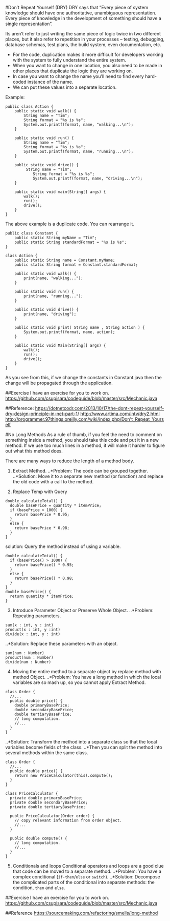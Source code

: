 #Don’t Repeat Yourself (DRY)
DRY says that “Every piece of system knowledge should have one authoritative, unambiguous representation. Every piece of knowledge in the development of something should have a single representation”. 

Its aren’t refer to just writing the same piece of logic twice in two different places, but it also refer to repetition in your processes – testing, debugging, database schemas, test plans, the build system, even documentation, etc. 

- For the code, duplication makes it more difficult for developers working with the system to fully understand the entire system.
- When you want to change in one location, you also need to be made in other places that duplicate the logic they are working on.
- In case you want to change the name you’ll need to find every hard-coded instance of the name.
- We can put these values into a separate location.

Example:
```
public class Action {
	public static void walk() {
		String name = "Tim";
		String format = "%s is %s";
		System.out.printf(format, name, "walking...\n");
	}

	public static void run() {
		String name = "Tim";
		String format = "%s is %s";
		System.out.printf(format, name, "running...\n");
	}

	public static void drive() {
		 String name = "Tim";
	        String format = "%s is %s";
	        System.out.printf(format, name, "driving...\n");
	}
	
	public static void main(String[] args) {
		walk();
		run();
		drive();
	}
}
```
The above example is a duplicate code. You can rearrange it.

```
public class Constant {
	public static String myName = "Tim";
	public static String standardFormat = "%s is %s";
}

class Action {
	public static String name = Constant.myName;
	public static String format = Constant.standardFormat;

	public static void walk() {
		print(name, "walking...");
	}

	public static void run() {
		print(name, "running...");
	}

	public static void drive() {
		print(name, "driving");
	}

	public static void print( String name , String action ) {
		System.out.printf(format, name, action);
	}

	public static void Main(String[] args) {
		walk();
		run();
		drive();
	}
}
``` 
As you see from this, if we change the constants in Constant.java then the change will be propagated through the application. 

##Exercise
I have an exercise for you to work on. https://github.com/csupisara/codeguide/blob/master/src/Mechanic.java

##Reference:
https://dotnetcodr.com/2013/10/17/the-dont-repeat-yourself-dry-design-principle-in-net-part-1/
http://www.artima.com/intv/dry2.html
http://programmer.97things.oreilly.com/wiki/index.php/Don't_Repeat_Yourself

#No Long Methods
As a rule of thumb, if you feel the need to comment on something inside a method, you should take this code and put it in a new method. 
If we use too much lines in a method, it will make it harder to figure out what this method does.

There are many ways to reduce the length of a method body.
1. Extract Method.
..*Problem: The code can be grouped together.
..*Solution: Move it to a separate new method (or function) and replace the old code with a call to the method.

2. Replace Temp with Query 
```
double calculateTotal() {
  double basePrice = quantity * itemPrice;
  if (basePrice > 1000) {
    return basePrice * 0.95;
  }
  else {
    return basePrice * 0.98;
  }
}
```
solution: Query the method instead of using a variable.
```
double calculateTotal() {
  if (basePrice() > 1000) {
    return basePrice() * 0.95;
  }
  else {
    return basePrice() * 0.98;
  }
}
double basePrice() {
  return quantity * itemPrice;
}
```

3. Introduce Parameter Object or Preserve Whole Object.
..*Problem: Repeating parameters.
```
sum(x : int, y : int)
product(x : int, y :int)
divide(x : int, y : int)
```
..*Solution: Replace these parameters with an object.
```
sum(num : Number)
product(num : Number)
divide(num : Number)
```

4. Moving the entire method to a separate object by replace method with method Object.
..*Problem: You have a long method in which the local variables are so mash up, so you cannot apply Extract Method.
```
class Order {
  //...
  public double price() {
    double primaryBasePrice;
    double secondaryBasePrice;
    double tertiaryBasePrice;
    // long computation.
    //...
  }
}
```
..*Solution: Transform the method into a separate class so that the local variables become fields of the class.
..*Then you can split the method into several methods within the same class.
```
class Order {
  //...
  public double price() {
    return new PriceCalculator(this).compute();
  }
}

class PriceCalculator {
  private double primaryBasePrice;
  private double secondaryBasePrice;
  private double tertiaryBasePrice;
  
  public PriceCalculator(Order order) {
    // copy relevant information from order object.
    //...
  }
  
  public double compute() {
    // long computation.
    //...
  }
}
```

5. Conditionals and loops Conditional operators and loops are a good clue that code can be moved to a separate method. 
..*Problem: You have a complex conditional (`if-then`/`else` or `switch`).
..*Solution: Decompose the complicated parts of the conditional into separate methods: the condition, `then` and `else`.

##Exercise
I have an exercise for you to work on. https://github.com/csupisara/codeguide/blob/master/src/Mechanic.java

##Reference
https://sourcemaking.com/refactoring/smells/long-method

